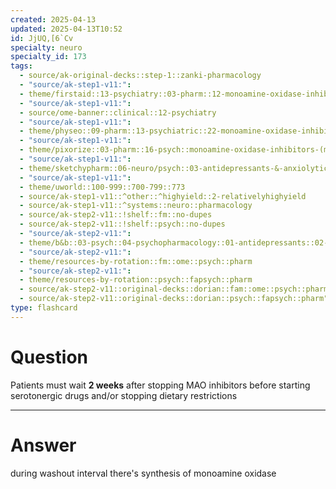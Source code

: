 ```yaml
---
created: 2025-04-13
updated: 2025-04-13T10:52
id: JjUQ,[6`Cv
specialty: neuro
specialty_id: 173
tags:
  - source/ak-original-decks::step-1::zanki-pharmacology
  - "source/ak-step1-v11:": 
  - theme/firstaid::13-psychiatry::03-pharm::12-monoamine-oxidase-inhibitors
  - "source/ak-step1-v11:": 
  - source/ome-banner::clinical::12-psychiatry
  - "source/ak-step1-v11:": 
  - theme/physeo::09-pharm::13-psychiatric::22-monoamine-oxidase-inhibitors
  - "source/ak-step1-v11:": 
  - theme/pixorize::03-pharm::16-psych::monoamine-oxidase-inhibitors-(maois)
  - "source/ak-step1-v11:": 
  - theme/sketchypharm::06-neuro/psych::03-antidepressants-&-anxiolytics::03-mao-inhibitors
  - "source/ak-step1-v11:": 
  - theme/uworld::100-999::700-799::773
  - source/ak-step1-v11::^other::^highyield::2-relativelyhighyield
  - source/ak-step1-v11::^systems::neuro::pharmacology
  - source/ak-step2-v11::!shelf::fm::no-dupes
  - source/ak-step2-v11::!shelf::psych::no-dupes
  - "source/ak-step2-v11:": 
  - theme/b&b::03-psych::04-psychopharmacology::01-antidepressants::02-mao-inhibitors
  - "source/ak-step2-v11:": 
  - theme/resources-by-rotation::fm::ome::psych::pharm
  - "source/ak-step2-v11:": 
  - theme/resources-by-rotation::psych::fapsych::pharm
  - source/ak-step2-v11::original-decks::dorian::fam::ome::psych::pharm
  - source/ak-step2-v11::original-decks::dorian::psych::fapsych::pharm"
type: flashcard
---
```


# Question
Patients must wait **2 weeks** after stopping MAO inhibitors before starting serotonergic drugs and/or stopping dietary restrictions

---

# Answer
during washout interval there's synthesis of monoamine oxidase